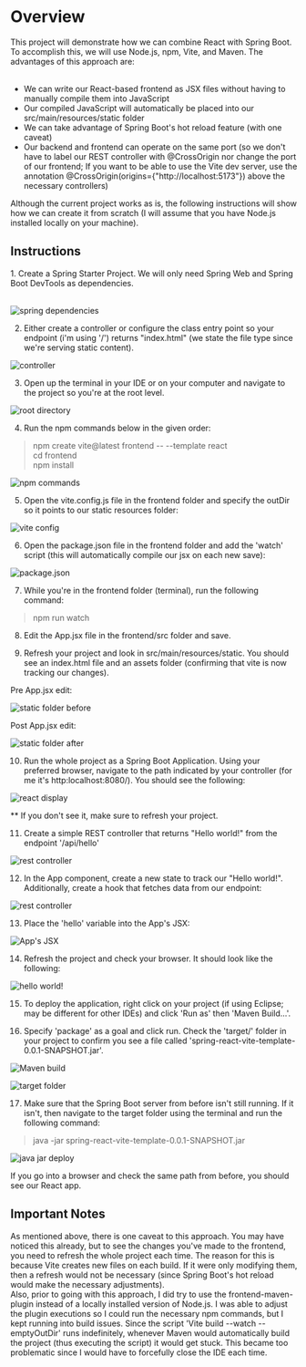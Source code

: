 <h1>Overview</h1>
This project will demonstrate how we can combine React with Spring Boot. To accomplish this, we will use Node.js, npm, Vite, and Maven. The advantages of this approach are:

<br/>
<br/>
<ul>
  <li>We can write our React-based frontend as JSX files without having to manually compile them into JavaScript</li>
  <li>Our compiled JavaScript will automatically be placed into our src/main/resources/static folder</li>
  <li>We can take advantage of Spring Boot's hot reload feature (with one caveat)</li>
  <li>Our backend and frontend can operate on the same port (so we don't have to label our REST controller with @CrossOrigin nor change the port of our frontend; If you want to be able to use the Vite dev server, use the annotation @CrossOrigin(origins={"http://localhost:5173"}) above the necessary controllers)</li>
</ul>

Although the current project works as is, the following instructions will show how we can create it from scratch (I will assume that you have Node.js installed locally on your machine). 

<h2>Instructions</h2>
1. Create a Spring Starter Project. We will only need Spring Web and Spring Boot DevTools as dependencies.<br/><br/>

![spring dependencies](https://github.com/seanpolid/spring-react-vite-images/blob/main/spring-dependencies.png?raw=true)

2. Either create a controller or configure the class entry point so your endpoint (i'm using '/') returns "index.html" (we state the file type since we're serving static content).

![controller](https://github.com/seanpolid/spring-react-vite-images/blob/main/controller.png?raw=true)

3. Open up the terminal in your IDE or on your computer and navigate to the project so you're at the root level.

![root directory](https://github.com/seanpolid/spring-react-vite-images/blob/main/root-dir.png?raw=true)

4. Run the npm commands below in the given order:
<blockquote>
npm create vite@latest frontend -- --template react <br/>
cd frontend <br/>
npm install
</blockquote>

![npm commands](https://github.com/seanpolid/spring-react-vite-images/blob/main/npm-commands.png?raw=true)


5. Open the vite.config.js file in the frontend folder and specify the outDir so it points to our static resources folder:

![vite config](https://github.com/seanpolid/spring-react-vite-images/blob/main/vite-config.png?raw=true)

6. Open the package.json file in the frontend folder and add the 'watch' script (this will automatically compile our jsx on each new save):

![package.json](https://github.com/seanpolid/spring-react-vite-images/blob/main/package-json.png?raw=true)

7. While you're in the frontend folder (terminal), run the following command:
<blockquote>npm run watch</blockquote>

8. Edit the App.jsx file in the frontend/src folder and save. <br/>

9. Refresh your project and look in src/main/resources/static. You should see an index.html file and an assets folder (confirming that vite is now tracking our changes).

Pre App.jsx edit:

![static folder before](https://github.com/seanpolid/spring-react-vite-images/blob/main/resources-before.png?raw=true)

Post App.jsx edit:

![static folder after](https://github.com/seanpolid/spring-react-vite-images/blob/main/resources-after.png?raw=true)

10. Run the whole project as a Spring Boot Application. Using your preferred browser, navigate to the path indicated by your controller (for me it's http:localhost:8080/). You should see the following:

![react display](https://github.com/seanpolid/spring-react-vite-images/blob/main/react-served.png?raw=true)

** If you don't see it, make sure to refresh your project.

11. Create a simple REST controller that returns "Hello world!" from the endpoint '/api/hello'

![rest controller](https://github.com/seanpolid/spring-react-vite-images/blob/main/simple-rest-controller.png?raw=true)

12. In the App component, create a new state to track our "Hello world!". Additionally, create a hook that fetches data from our endpoint:

![rest controller](https://github.com/seanpolid/spring-react-vite-images/blob/main/use-effect.png?raw=true)

13. Place the 'hello' variable into the App's JSX:

![App's JSX](https://github.com/seanpolid/spring-react-vite-images/blob/main/app-jsx.png?raw=true)

14. Refresh the project and check your browser. It should look like the following:

![hello world!](https://github.com/seanpolid/spring-react-vite-images/blob/main/hello-world.png?raw=true)

15. To deploy the application, right click on your project (if using Eclipse; may be different for other IDEs) and click 'Run as' then 'Maven Build...'.

16. Specify 'package' as a goal and click run. Check the 'target/' folder in your project to confirm you see a file called 'spring-react-vite-template-0.0.1-SNAPSHOT.jar'.

![Maven build](https://github.com/seanpolid/spring-react-vite-images/blob/main/maven-build.png?raw=true)

![target folder](https://github.com/seanpolid/spring-react-vite-images/blob/main/target-folder.png?raw=true)

17. Make sure that the Spring Boot server from before isn't still running. If it isn't, then navigate to the target folder using the terminal and run the following command:
<blockquote>java -jar spring-react-vite-template-0.0.1-SNAPSHOT.jar</blockquote>

![java jar deploy](https://github.com/seanpolid/spring-react-vite-images/blob/main/java-jar-deploy.png?raw=true)

If you go into a browser and check the same path from before, you should see our React app. 

<h2>Important Notes</h2>
As mentioned above, there is one caveat to this approach. You may have noticed this already, but to see the changes you've made to the frontend, you need to refresh the whole project each time. The reason for this is because Vite creates new files on each build. If it were only modifying them, then a refresh would not be necessary (since Spring Boot's hot reload would make the necessary adjustments). 
<br/>Also, prior to going with this approach, I did try to use the frontend-maven-plugin instead of a locally installed version of Node.js. I was able to adjust the plugin executions so I could run the necessary npm commands, but I kept running into build issues. Since the script 'Vite build --watch --emptyOutDir' runs indefinitely, whenever Maven would automatically build the project (thus executing the script) it would get stuck. This became too problematic since I would have to forcefully close the IDE each time.
